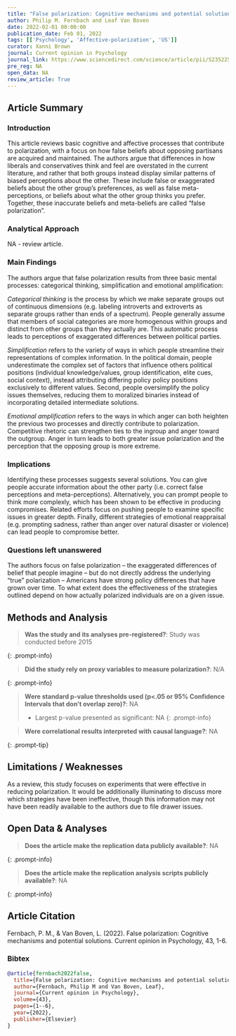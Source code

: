 ```yaml
---
title: "False polarization: Cognitive mechanisms and potential solutions"
author: Philip M. Fernbach and Leaf Van Boven
date: 2022-02-01 00:00:00
publication_date: Feb 01, 2022
tags: [['Psychology', 'Affective-polarization', 'US']]
curator: Xanni Brown
journal: Current opinion in Psychology
journal_link: https://www.sciencedirect.com/science/article/pii/S2352250X21000749?casa_token=Qo4VFNamY-oAAAAA:dyAkH6y2JK6TQvJ1MoMbfZ3q4KRIEm3El6VXXcshNIY1AyBVPwpX41TC-SyqYEuMsvtUfgpIfg
pre_reg: NA
open_data: NA
review_article: True
---
```


## Article Summary

### Introduction
This article reviews basic cognitive and affective processes that contribute to polarization, with a focus on how false beliefs about opposing partisans are acquired and maintained. The authors argue that differences in how liberals and conservatives think and feel are overstated in the current literature, and rather that both groups instead display similar patterns of biased perceptions about the other. These include false or exaggerated beliefs about the other group’s preferences, as well as false meta-perceptions, or beliefs about what the other group thinks you prefer. Together, these inaccurate beliefs and meta-beliefs are called “false polarization”.

### Analytical Approach
NA - review article.

### Main Findings
The authors argue that false polarization results from three basic mental processes: categorical thinking, simplification and emotional amplification: 

<i>Categorical thinking</i> is the process by which we make separate groups out of continuous dimensions (e.g. labeling introverts and extroverts as separate groups rather than ends of a spectrum). People generally assume that members of social categories are more homogenous within groups and distinct from other groups than they actually are. This automatic process leads to perceptions of exaggerated differences between political parties. 

<i>Simplification</i> refers to the variety of ways in which people streamline their representations of complex information. In the political domain, people underestimate the complex set of factors that influence others political positions (individual knowledge/values, group identification, elite cues, social context), instead attributing differing policy policy positions exclusively to different values. Second, people oversimplify the policy issues themselves, reducing them to moralized binaries instead of incorporating detailed intermediate solutions.

<i>Emotional amplification</i> refers to the ways in which anger can both heighten the previous two processes and directly contribute to polarization. Competitive rhetoric can strengthen ties to the ingroup and anger toward the outgroup. Anger in turn leads to both greater issue polarization and the perception that the opposing group is more extreme. 

### Implications
Identifying these processes suggests several  solutions. You can give people accurate information about the other party (i.e. correct false perceptions and meta-perceptions). Alternatively, you can prompt people to think more complexly, which has been shown to be effective in producing compromises. Related efforts focus on pushing people to examine specific issues in greater depth. Finally, different strategies of emotional reappraisal (e.g. prompting sadness, rather than anger over natural disaster or violence) can lead people to compromise better.

### Questions left unanswered
The authors focus on false polarization – the exaggerated differences of belief that people imagine – but do not directly address the underlying “true” polarization – Americans have strong policy differences that have grown over time. To what extent does the effectiveness of the strategies outlined depend on  how actually polarized individuals are on a given issue.


## Methods and Analysis

> **Was the study and its analyses pre-registered?**: Study was conducted before 2015
> 
{: .prompt-info}

> **Did the study rely on proxy variables to measure polarization?**: N/A
> 
{: .prompt-info}


> **Were standard p-value thresholds used (p<.05 or 95% Confidence Intervals that don’t overlap zero)?**: NA
> 
> - Largest p-value presented as significant: NA
{: .prompt-info}

> **Were correlational results interpreted with causal language?**: NA
> 
{: .prompt-tip}

## Limitations / Weaknesses

As a review, this study focuses on experiments that were effective in reducing polarization. It would be additionally illuminating to discuss more which strategies have been ineffective, though this information may not have been readily available to the authors due to file drawer issues.

## Open Data & Analyses

> **Does the article make the replication data publicly available?**: NA
> 
{: .prompt-info}

> **Does the article make the replication analysis scripts publicly available?**: NA
> 
{: .prompt-info}



## Article Citation

Fernbach, P. M., & Van Boven, L. (2022). False polarization: Cognitive mechanisms and potential solutions. Current opinion in Psychology, 43, 1-6.

### Bibtex

```bibtex
@article{fernbach2022false,
  title={False polarization: Cognitive mechanisms and potential solutions},
  author={Fernbach, Philip M and Van Boven, Leaf},
  journal={Current opinion in Psychology},
  volume={43},
  pages={1--6},
  year={2022},
  publisher={Elsevier}
}

```
